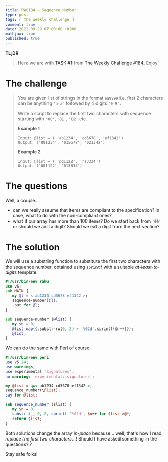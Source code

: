 ```yaml
---
title: PWC184 - Sequence Number
type: post
tags: [ the weekly challenge ]
comment: true
date: 2022-09-29 07:00:00 +0200
mathjax: true
published: true
---
```


**TL;DR**

> Here we are with [TASK #1][] from [The Weekly Challenge][]
> [#184][]. Enjoy!

# The challenge

> You are given list of strings in the format `aa9999` i.e. first 2
> characters can be anything `'a-z'` followed by 4 digits `'0-9'`.
>
> Write a script to replace the first two characters with sequence
> starting with `'00'`, `'01'`, `'02'` etc.
>
> **Example 1**
>
>     Input: @list = ( 'ab1234', 'cd5678', 'ef1342')
>     Output: ('001234', '015678', '021342')
>
> **Example 2**
>
>     Input: @list = ( 'pq1122', 'rs3334')
>     Output: ('001122', '013334')

# The questions

Well, a couple...

- can we really assume that items are compliant to the specification? In
  case, what to do with the non-compliant ones?
- what if our array has more than 100 items? Do we start back from
  `'00'` or should we add a digit? Should we eat a digit from the next
  section?

# The solution

We will use a substring function to substitute the first two characters
with the sequence number, obtained using `sprintf` with a suitable
*at-least-to-digits* template.

```raku
#!/usr/bin/env raku
use v6;
sub MAIN {
   my @l = < ab1234 cd5678 ef1342 >;
   sequence-number(@l);
   .put for @l;
}

sub sequence-number (@list) {
   my $n = 0;
   @list.map({.substr-rw(0, 2) = '%02d'.sprintf($n++)});
   @list;
}
```

We can do the same with [Perl][] of course:

```perl
#!/usr/bin/env perl
use v5.24;
use warnings;
use experimental 'signatures';
no warnings 'experimental::signatures';

my @list = qw< ab1234 cd5678 ef1342 >;
sequence_number(\@list);
say for @list;

sub sequence_number ($list) {
   my $n = 0;
   substr $_, 0, 2, sprintf '%02d', $n++ for $list->@*;
   return $list;
}
```

Both solutions change the array *in-place* because... well, that's how I
read *replace the first two characters...*! Should I have asked
something in the questions?!?

Stay safe folks!


[The Weekly Challenge]: https://theweeklychallenge.org/
[#184]: https://theweeklychallenge.org/blog/perl-weekly-challenge-184/
[TASK #1]: https://theweeklychallenge.org/blog/perl-weekly-challenge-184/#TASK1
[Perl]: https://www.perl.org/
[Raku]: https://raku.org/
